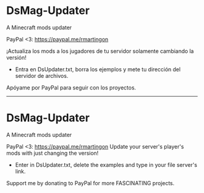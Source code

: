 # DsMag-Updater
A Minecraft mods updater

PayPal <3: https://paypal.me/rmartingon

¡Actualiza los mods a los jugadores de tu servidor solamente cambiando la versión!
- Entra en DsUpdater.txt, borra los ejemplos y mete tu dirección del servidor de archivos.

Apóyame por PayPal para seguir con los proyectos.

-------------------------------------------------------------------------------------------------------------------------------------------
# DsMag-Updater
A Minecraft mods updater

PayPal <3: https://paypal.me/rmartingon
Update your server's player's mods with just changing the version!
- Enter in DsUpdater.txt, delete the examples and type in your file server's link.

Support me by donating to PayPal for more FASCINATING projects.
